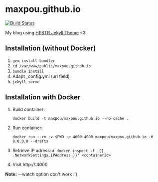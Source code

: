 # maxpou.github.io
[![Build Status](https://travis-ci.org/maxpou/maxpou.github.io.svg?branch=master)](https://travis-ci.org/maxpou/maxpou.github.io)

My blog using [HPSTR Jekyll Theme](https://github.com/mmistakes/hpstr-jekyll-theme) <3

## Installation (without Docker)

1. `gem install bundler`
2. `cd /var/www/public/maxpou.github.io`
3. `bundle install`
4. Adapt \_config.yml (url field)
5. `jekyll serve`

## Installation with Docker

1. Build container:

    ```
    docker build -t maxpou/maxpou.github.io --no-cache .
    ```

2. Run container:

    ```
    docker run --rm -v $PWD -p 4000:4000 maxpou/maxpou.github.io -H 0.0.0.0 --drafts
    ```

3. Retrieve IP adress: `# docker inspect -f '{{ .NetworkSettings.IPAddress }}' <containerId>`

4. Visit http://<ipAdress>:4000

**Note:** --watch option don't work :'(
